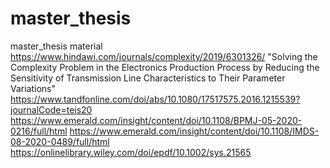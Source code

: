 # master_thesis
master_thesis material
https://www.hindawi.com/journals/complexity/2019/6301326/    "Solving the Complexity Problem in the Electronics Production Process by Reducing the Sensitivity of Transmission Line Characteristics to Their Parameter Variations"
https://www.tandfonline.com/doi/abs/10.1080/17517575.2016.1215539?journalCode=teis20
https://www.emerald.com/insight/content/doi/10.1108/BPMJ-05-2020-0216/full/html
https://www.emerald.com/insight/content/doi/10.1108/IMDS-08-2020-0489/full/html
https://onlinelibrary.wiley.com/doi/epdf/10.1002/sys.21565

